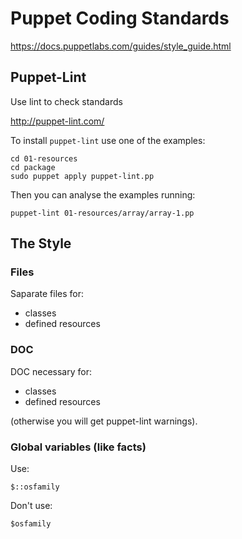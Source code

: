 Puppet Coding Standards
=======================

https://docs.puppetlabs.com/guides/style_guide.html

## Puppet-Lint

Use lint to check standards

http://puppet-lint.com/

To install `puppet-lint` use one of the examples:

    cd 01-resources
    cd package
    sudo puppet apply puppet-lint.pp

Then you can analyse the examples running:

    puppet-lint 01-resources/array/array-1.pp

## The Style

### Files

Saparate files for:

* classes
* defined resources


### DOC

DOC necessary for:

* classes
* defined resources

(otherwise you will get puppet-lint warnings).

### Global variables (like facts)

Use:

    $::osfamily

Don't use:

    $osfamily

